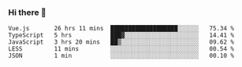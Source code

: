 ### Hi there 👋

<!--
**xin-code/Xin-code** is a ✨ _special_ ✨ repository because its `README.md` (this file) appears on your GitHub profile.

Here are some ideas to get you started:
<!--START_SECTION:waka-->
```text
Vue.js       26 hrs 11 mins  ███████████████████░░░░░░   75.34 % 
TypeScript   5 hrs           ███▓░░░░░░░░░░░░░░░░░░░░░   14.41 % 
JavaScript   3 hrs 20 mins   ██▒░░░░░░░░░░░░░░░░░░░░░░   09.62 % 
LESS         11 mins         ░░░░░░░░░░░░░░░░░░░░░░░░░   00.54 % 
JSON         1 min           ░░░░░░░░░░░░░░░░░░░░░░░░░   00.10 % 
```
<!--END_SECTION:waka-->
